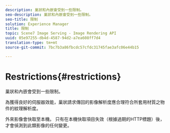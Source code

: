 ```yaml
---
description: 巢狀和內嵌會受到一些限制。
seo-description: 巢狀和內嵌會受到一些限制。
seo-title: 限制
solution: Experience Manager
title: 限制
topic: Scene7 Image Serving - Image Rendering API
uuid: 05e97255-db4d-4587-94d2-a7ea608ff7d4
translation-type: tm+mt
source-git-commit: 7bc7b3a86fbcdc57cfdc31745fae3afc06e44b15

---
```



# Restrictions{#restrictions}

巢狀和內嵌會受到一些限制。

為獲得良好的伺服器效能，巢狀請求傳回的影像解析度應合理符合所套用材質之物件的紋理解析度。

外來影像會快取至本機。 只有在本機快取項目失效（根據過期的HTTP標題）後，才會偵測到此類影像的任何變更。
